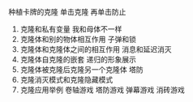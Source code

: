 种植卡牌的克隆 单击克隆 再单击防止
1. 克隆和私有变量 我和母体不一样
2. 克隆体和别的物体相互作用 子弹和锁
3. 克隆体和克隆体之间的相互作用 消息和延迟消灭
4. 克隆体自克隆的嵌套 递归的形象展示
5. 克隆体被克隆后克隆另一个克隆体 塔防
6. 克隆消灭模式和克隆隐藏模式 
7. 克隆应用举例 卷轴游戏 塔防游戏 弹幕游戏 消砖游戏